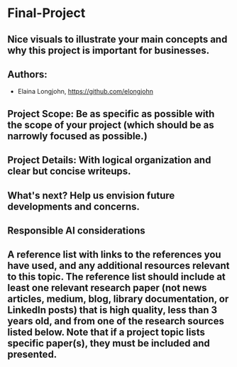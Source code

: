 # Final-Project

## Nice visuals to illustrate your main concepts and why this project is important for businesses. 

## Authors:
- Elaina Longjohn, https://github.com/elongjohn

## Project Scope: Be as specific as possible with the scope of your project (which should be as narrowly focused as possible.) 

## Project Details: With logical organization and clear but concise writeups. 

## What's next? Help us envision future developments and concerns. 

## Responsible AI considerations 

## A reference list with links to the references you have used, and any additional resources relevant to this topic. The reference list should include at least one relevant research paper (not news articles, medium, blog, library documentation, or LinkedIn posts) that is high quality, less than 3 years old, and from one of the research sources listed below. Note that if a project topic lists specific paper(s), they must be included and presented. 
